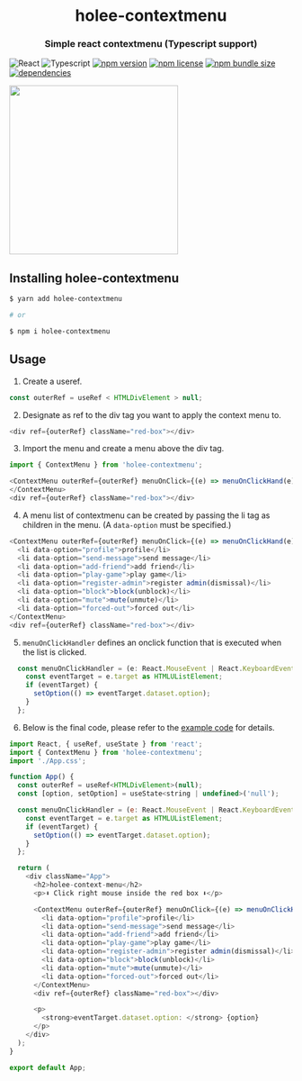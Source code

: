 <h1 align="middle">holee-contextmenu</h1>

<h3 align="middle">Simple react contextmenu (Typescript support)</h3>

![React](https://img.shields.io/badge/React-282c34?logo=React) ![Typescript](https://img.shields.io/badge/Typescript-white?logo=Typescript) [![npm version](https://img.shields.io/npm/v/holee-contextmenu?style=flat-square)](https://www.npmjs.com/package/holee-contextmenu) [![npm license](https://img.shields.io/npm/l/holee-contextmenu?style=flat-square)](https://github.com/hochan222/holee-contextmenu/blob/master/LICENSE) [![npm bundle size](https://img.shields.io/bundlephobia/min/holee-contextmenu?style=flat-square)](https://bundlephobia.com/result?p=holee-contextmenu) [![dependencies](https://img.shields.io/david/hochan222/holee-contextmenu?style=flat-square)](https://david-dm.org/nfinished/react-tiny-contextmenu)

<!-- [![maintainability](https://img.shields.io/codeclimate/maintainability/hochan222/holee-contextmenu?style=flat-square)](https://codeclimate.com/github/hochan222/holee-contextmenu)
[![Code Climate coverage](https://img.shields.io/codeclimate/coverage/hochan222/holee-contextmenu?style=flat-square)](https://codeclimate.com/github/hochan222/holee-contextmenu) -->

<!-- ![requires react >=16.8](https://img.shields.io/npm/dependency-version/holee-contextmenu/peer/react?style=flat-square) -->

<img align="middle" src="https://user-images.githubusercontent.com/22424891/126034890-25346bc1-e75b-4569-b0a8-c561b3781cda.gif" height="300px" />

## Installing holee-contextmenu

```sh
$ yarn add holee-contextmenu

# or

$ npm i holee-contextmenu
```

## Usage

1. Create a useref.

```javascript
const outerRef = useRef < HTMLDivElement > null;
```

2. Designate as ref to the div tag you want to apply the context menu to.

```javascript
<div ref={outerRef} className="red-box"></div>
```

3. Import the menu and create a menu above the div tag.

```javascript
import { ContextMenu } from 'holee-contextmenu';
```

```javascript
<ContextMenu outerRef={outerRef} menuOnClick={(e) => menuOnClickHand(e)}>
</ContextMenu>
<div ref={outerRef} className="red-box"></div>
```

4. A menu list of contextmenu can be created by passing the li tag as children in the menu. (A `data-option` must be specified.)

```javascript
<ContextMenu outerRef={outerRef} menuOnClick={(e) => menuOnClickHand(e)}>
  <li data-option="profile">profile</li>
  <li data-option="send-message">send message</li>
  <li data-option="add-friend">add friend</li>
  <li data-option="play-game">play game</li>
  <li data-option="register-admin">register admin(dismissal)</li>
  <li data-option="block">block(unblock)</li>
  <li data-option="mute">mute(unmute)</li>
  <li data-option="forced-out">forced out</li>
</ContextMenu>
<div ref={outerRef} className="red-box"></div>
```

5. `menuOnClickHandler` defines an onclick function that is executed when the list is clicked.

```javascript
  const menuOnClickHandler = (e: React.MouseEvent | React.KeyboardEvent<HTMLUListElement>) => {
    const eventTarget = e.target as HTMLUListElement;
    if (eventTarget) {
      setOption(() => eventTarget.dataset.option);
    }
  };
```

6. Below is the final code, please refer to the [example code](./example) for details.

```javascript
import React, { useRef, useState } from 'react';
import { ContextMenu } from 'holee-contextmenu';
import './App.css';

function App() {
  const outerRef = useRef<HTMLDivElement>(null);
  const [option, setOption] = useState<string | undefined>('null');

  const menuOnClickHandler = (e: React.MouseEvent | React.KeyboardEvent<HTMLUListElement>) => {
    const eventTarget = e.target as HTMLUListElement;
    if (eventTarget) {
      setOption(() => eventTarget.dataset.option);
    }
  };

  return (
    <div className="App">
      <h2>holee-context-menu</h2>
      <p>⬇️ Click right mouse inside the red box ⬇️</p>

      <ContextMenu outerRef={outerRef} menuOnClick={(e) => menuOnClickHandler(e)}>
        <li data-option="profile">profile</li>
        <li data-option="send-message">send message</li>
        <li data-option="add-friend">add friend</li>
        <li data-option="play-game">play game</li>
        <li data-option="register-admin">register admin(dismissal)</li>
        <li data-option="block">block(unblock)</li>
        <li data-option="mute">mute(unmute)</li>
        <li data-option="forced-out">forced out</li>
      </ContextMenu>
      <div ref={outerRef} className="red-box"></div>

      <p>
        <strong>eventTarget.dataset.option: </strong> {option}
      </p>
    </div>
  );
}

export default App;
```
